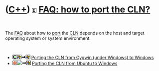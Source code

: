 



 

 

 

 

 

([C++](Cpp.htm)) ![CLN](PicCln.png) [FAQ: how to port the CLN?](CppClnPort.htm)
===============================================================================

 

The [FAQ](CppFaq.htm) about how to [port](CppPort.htm) the
[CLN](CppCln.htm) depends on the host and target operating system or
system environment.

 

-   ![Cygwin](PicCygwin.png)![Windows](PicWindows.png)![to](PicTo.png)![Windows](PicWindows.png)
    [Porting the CLN from Cygwin (under Windows) to
    Windows](CppClnPortUbuntuToWindows.htm)
-   ![Ubuntu](PicUbuntu.png)![
    ](PicSpacer.png)![to](PicTo.png)![Windows](PicWindows.png) [Porting
    the CLN from Ubuntu to Windows](CppClnPortUbuntuToWindows.htm)

 

 

 

 

 





 



